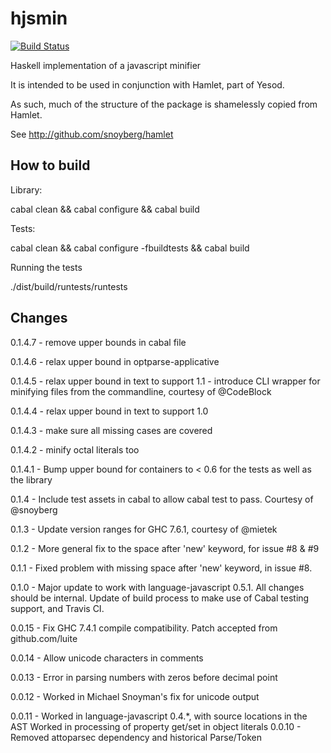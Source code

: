 hjsmin
======

[![Build Status](https://secure.travis-ci.org/alanz/hjsmin.png?branch=master)](http://travis-ci.org/alanz/hjsmin)

Haskell implementation of a javascript minifier

It is intended to be used in conjunction with Hamlet, part of Yesod.

As such, much of the structure of the package is shamelessly copied from Hamlet.

See http://github.com/snoyberg/hamlet


How to build
------------

Library:

cabal clean && cabal configure && cabal build

Tests:

cabal clean && cabal configure -fbuildtests && cabal build

Running the tests

./dist/build/runtests/runtests

Changes
-------

0.1.4.7 - remove upper bounds in cabal file

0.1.4.6 - relax upper bound in optparse-applicative

0.1.4.5 - relax upper bound in text to support 1.1
        - introduce CLI wrapper for minifying files from the
          commandline, courtesy of @CodeBlock

0.1.4.4 - relax upper bound in text to support 1.0

0.1.4.3 - make sure all missing cases are covered

0.1.4.2 - minify octal literals too

0.1.4.1 - Bump upper bound for containers to < 0.6 for the tests as well as the library

0.1.4 - Include test assets in cabal to allow cabal test to pass. Courtesy of @snoyberg

0.1.3 - Update version ranges for GHC 7.6.1, courtesy of @mietek

0.1.2 - More general fix to the space after 'new' keyword, for issue #8 & #9

0.1.1 - Fixed problem with missing space after 'new' keyword, in issue #8.

0.1.0 - Major update to work with language-javascript 0.5.1. All changes should be internal.
        Update of build process to make use of Cabal testing support, and Travis CI.

0.0.15 - Fix GHC 7.4.1 compile compatibility. Patch accepted from github.com/luite

0.0.14 - Allow unicode characters in comments

0.0.13 - Error in parsing numbers with zeros before decimal point

0.0.12 - Worked in Michael Snoyman's fix for unicode output

0.0.11 - Worked in language-javascript 0.4.*, with source locations in the AST
         Worked in processing of property get/set in object literals
0.0.10 - Removed attoparsec dependency and historical Parse/Token


